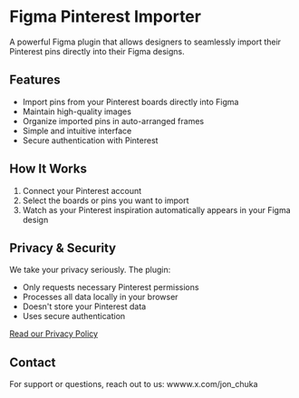 # Figma Pinterest Importer

A powerful Figma plugin that allows designers to seamlessly import their Pinterest pins directly into their Figma designs.

## Features

- Import pins from your Pinterest boards directly into Figma
- Maintain high-quality images
- Organize imported pins in auto-arranged frames
- Simple and intuitive interface
- Secure authentication with Pinterest

## How It Works

1. Connect your Pinterest account
2. Select the boards or pins you want to import
3. Watch as your Pinterest inspiration automatically appears in your Figma design

## Privacy & Security

We take your privacy seriously. The plugin:
- Only requests necessary Pinterest permissions
- Processes all data locally in your browser
- Doesn't store your Pinterest data
- Uses secure authentication

[Read our Privacy Policy](./privacy-policy.md)

## Contact

For support or questions, reach out to us:
wwww.x.com/jon_chuka
